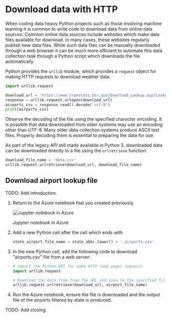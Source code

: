 # Download data with HTTP

When coding data heavy Python projects such as those involving machine learning it is common to write code to download data from online data sources. Common online data sources include websites which make data files available for download. In many cases, these websites regularly publish new data files. While such data files can be manually downloaded through a web browser it can be much more efficient to automate this data collection task through a Python script which downloads the file automatically.

Python provides the `urllib` module, which provides a `request` object for making HTTP requests to download weather data.

```python
import urllib.request

download_url = 'https://www.transtats.bts.gov/Download_Lookup.asp?Lookup=L_AIRPORT'
response = urllib.request.urlopen(download_url)
airports_csv = response.read().decode('utf-8')
print(airports_csv)
```

Observe the decoding of the file using the specified character encoding. It is possible that data downloaded from older systems may use an encoding other than UTF-8. Many older data collection systems produce ASCII text files. Properly decoding them is essential to preparing the data for use.

As part of the legacy API still made available in Python 3, downloaded data can be downloaded directly to a file using the `urlretrieve` function:

```python
download_file_name = 'data.csv'
urllib.request.urlretrieve(download_url, download_file_name)
```

## Download airport lookup file

TODO: Add introduction.

1. Return to the Azure notebook that you created previously.

	![Jupyter notebook in Azure](../media/2-initial-notebook.png)

	_Jupyter notebook in Azure_

1. Add a new Python cell after the cell which ends with

	```python
	state_airport_file_name = state_abbr.lower() + '_airports.csv'
	```

1. In the new Python cell, add the following code to download "airports.csv" file from a web server:

	```python
	# import the Python API for make HTTP (web page) requests
	import urllib.request
	
	# Download the data from from the URL and save to the specified file name
	urllib.request.urlretrieve(download_url, airport_file_name)
	```
	
1. Run the Azure notebook, ensure the file is downloaded and the output file of the airports filtered by state is produced.

TODO: Add closing.